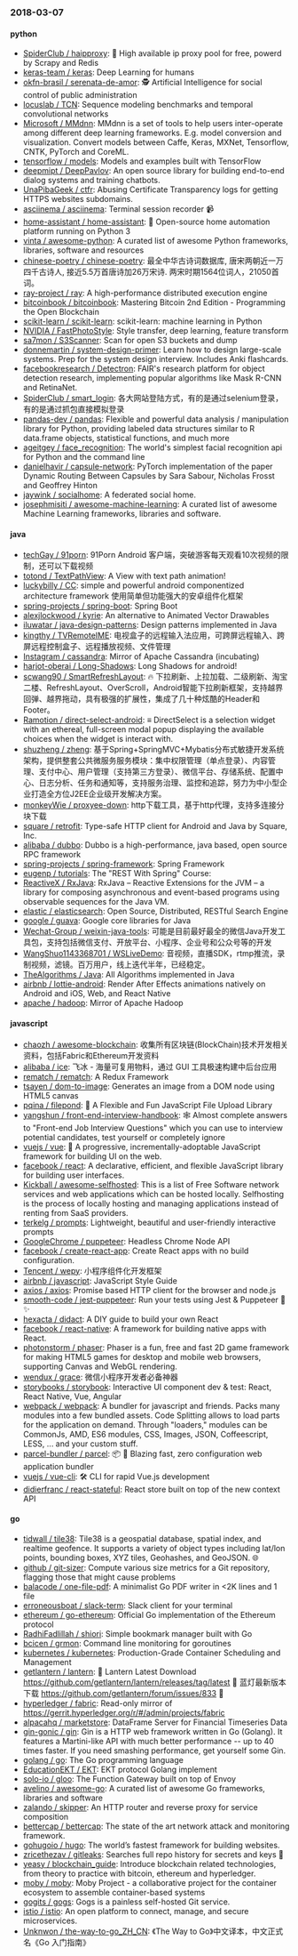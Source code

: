 ### 2018-03-07

#### python
* [SpiderClub / haipproxy](https://github.com/SpiderClub/haipproxy): 💖 High available ip proxy pool for free, powerd by Scrapy and Redis
* [keras-team / keras](https://github.com/keras-team/keras): Deep Learning for humans
* [okfn-brasil / serenata-de-amor](https://github.com/okfn-brasil/serenata-de-amor): 🕵 Artificial Intelligence for social control of public administration
* [locuslab / TCN](https://github.com/locuslab/TCN): Sequence modeling benchmarks and temporal convolutional networks
* [Microsoft / MMdnn](https://github.com/Microsoft/MMdnn): MMdnn is a set of tools to help users inter-operate among different deep learning frameworks. E.g. model conversion and visualization. Convert models between Caffe, Keras, MXNet, Tensorflow, CNTK, PyTorch and CoreML.
* [tensorflow / models](https://github.com/tensorflow/models): Models and examples built with TensorFlow
* [deepmipt / DeepPavlov](https://github.com/deepmipt/DeepPavlov): An open source library for building end-to-end dialog systems and training chatbots.
* [UnaPibaGeek / ctfr](https://github.com/UnaPibaGeek/ctfr): Abusing Certificate Transparency logs for getting HTTPS websites subdomains.
* [asciinema / asciinema](https://github.com/asciinema/asciinema): Terminal session recorder 📹
* [home-assistant / home-assistant](https://github.com/home-assistant/home-assistant): 🏡 Open-source home automation platform running on Python 3
* [vinta / awesome-python](https://github.com/vinta/awesome-python): A curated list of awesome Python frameworks, libraries, software and resources
* [chinese-poetry / chinese-poetry](https://github.com/chinese-poetry/chinese-poetry): 最全中华古诗词数据库, 唐宋两朝近一万四千古诗人, 接近5.5万首唐诗加26万宋诗. 两宋时期1564位词人，21050首词。
* [ray-project / ray](https://github.com/ray-project/ray): A high-performance distributed execution engine
* [bitcoinbook / bitcoinbook](https://github.com/bitcoinbook/bitcoinbook): Mastering Bitcoin 2nd Edition - Programming the Open Blockchain
* [scikit-learn / scikit-learn](https://github.com/scikit-learn/scikit-learn): scikit-learn: machine learning in Python
* [NVIDIA / FastPhotoStyle](https://github.com/NVIDIA/FastPhotoStyle): Style transfer, deep learning, feature transform
* [sa7mon / S3Scanner](https://github.com/sa7mon/S3Scanner): Scan for open S3 buckets and dump
* [donnemartin / system-design-primer](https://github.com/donnemartin/system-design-primer): Learn how to design large-scale systems. Prep for the system design interview. Includes Anki flashcards.
* [facebookresearch / Detectron](https://github.com/facebookresearch/Detectron): FAIR's research platform for object detection research, implementing popular algorithms like Mask R-CNN and RetinaNet.
* [SpiderClub / smart_login](https://github.com/SpiderClub/smart_login): 各大网站登陆方式，有的是通过selenium登录，有的是通过抓包直接模拟登录
* [pandas-dev / pandas](https://github.com/pandas-dev/pandas): Flexible and powerful data analysis / manipulation library for Python, providing labeled data structures similar to R data.frame objects, statistical functions, and much more
* [ageitgey / face_recognition](https://github.com/ageitgey/face_recognition): The world's simplest facial recognition api for Python and the command line
* [danielhavir / capsule-network](https://github.com/danielhavir/capsule-network): PyTorch implementation of the paper Dynamic Routing Between Capsules by Sara Sabour, Nicholas Frosst and Geoffrey Hinton
* [jaywink / socialhome](https://github.com/jaywink/socialhome): A federated social home.
* [josephmisiti / awesome-machine-learning](https://github.com/josephmisiti/awesome-machine-learning): A curated list of awesome Machine Learning frameworks, libraries and software.

#### java
* [techGay / 91porn](https://github.com/techGay/91porn): 91Porn Android 客户端，突破游客每天观看10次视频的限制，还可以下载视频
* [totond / TextPathView](https://github.com/totond/TextPathView): A View with text path animation!
* [luckybilly / CC](https://github.com/luckybilly/CC): simple and powerful android componentized architecture framework 使用简单但功能强大的安卓组件化框架
* [spring-projects / spring-boot](https://github.com/spring-projects/spring-boot): Spring Boot
* [alexjlockwood / kyrie](https://github.com/alexjlockwood/kyrie): An alternative to Animated Vector Drawables
* [iluwatar / java-design-patterns](https://github.com/iluwatar/java-design-patterns): Design patterns implemented in Java
* [kingthy / TVRemoteIME](https://github.com/kingthy/TVRemoteIME): 电视盒子的远程输入法应用，可跨屏远程输入、跨屏远程控制盒子、远程播放视频、文件管理
* [Instagram / cassandra](https://github.com/Instagram/cassandra): Mirror of Apache Cassandra (incubating)
* [harjot-oberai / Long-Shadows](https://github.com/harjot-oberai/Long-Shadows): Long Shadows for android!
* [scwang90 / SmartRefreshLayout](https://github.com/scwang90/SmartRefreshLayout): 🔥 下拉刷新、上拉加载、二级刷新、淘宝二楼、RefreshLayout、OverScroll，Android智能下拉刷新框架，支持越界回弹、越界拖动，具有极强的扩展性，集成了几十种炫酷的Header和 Footer。
* [Ramotion / direct-select-android](https://github.com/Ramotion/direct-select-android): ≡ DirectSelect is a selection widget with an ethereal, full-screen modal popup displaying the available choices when the widget is interact with.
* [shuzheng / zheng](https://github.com/shuzheng/zheng): 基于Spring+SpringMVC+Mybatis分布式敏捷开发系统架构，提供整套公共微服务服务模块：集中权限管理（单点登录）、内容管理、支付中心、用户管理（支持第三方登录）、微信平台、存储系统、配置中心、日志分析、任务和通知等，支持服务治理、监控和追踪，努力为中小型企业打造全方位J2EE企业级开发解决方案。
* [monkeyWie / proxyee-down](https://github.com/monkeyWie/proxyee-down): http下载工具，基于http代理，支持多连接分块下载
* [square / retrofit](https://github.com/square/retrofit): Type-safe HTTP client for Android and Java by Square, Inc.
* [alibaba / dubbo](https://github.com/alibaba/dubbo): Dubbo is a high-performance, java based, open source RPC framework
* [spring-projects / spring-framework](https://github.com/spring-projects/spring-framework): Spring Framework
* [eugenp / tutorials](https://github.com/eugenp/tutorials): The "REST With Spring" Course:
* [ReactiveX / RxJava](https://github.com/ReactiveX/RxJava): RxJava – Reactive Extensions for the JVM – a library for composing asynchronous and event-based programs using observable sequences for the Java VM.
* [elastic / elasticsearch](https://github.com/elastic/elasticsearch): Open Source, Distributed, RESTful Search Engine
* [google / guava](https://github.com/google/guava): Google core libraries for Java
* [Wechat-Group / weixin-java-tools](https://github.com/Wechat-Group/weixin-java-tools): 可能是目前最好最全的微信Java开发工具包，支持包括微信支付、开放平台、小程序、企业号和公众号等的开发
* [WangShuo1143368701 / WSLiveDemo](https://github.com/WangShuo1143368701/WSLiveDemo): 音视频，直播SDK，rtmp推流，录制视频，滤镜。百万用户，线上迭代半年，已经稳定。
* [TheAlgorithms / Java](https://github.com/TheAlgorithms/Java): All Algorithms implemented in Java
* [airbnb / lottie-android](https://github.com/airbnb/lottie-android): Render After Effects animations natively on Android and iOS, Web, and React Native
* [apache / hadoop](https://github.com/apache/hadoop): Mirror of Apache Hadoop

#### javascript
* [chaozh / awesome-blockchain](https://github.com/chaozh/awesome-blockchain): 收集所有区块链(BlockChain)技术开发相关资料，包括Fabric和Ethereum开发资料
* [alibaba / ice](https://github.com/alibaba/ice): 飞冰 - 海量可复用物料，通过 GUI 工具极速构建中后台应用
* [rematch / rematch](https://github.com/rematch/rematch): A Redux Framework
* [tsayen / dom-to-image](https://github.com/tsayen/dom-to-image): Generates an image from a DOM node using HTML5 canvas
* [pqina / filepond](https://github.com/pqina/filepond): 🌊 A Flexible and Fun JavaScript File Upload Library
* [yangshun / front-end-interview-handbook](https://github.com/yangshun/front-end-interview-handbook): 🕸 Almost complete answers to "Front-end Job Interview Questions" which you can use to interview potential candidates, test yourself or completely ignore
* [vuejs / vue](https://github.com/vuejs/vue): 🖖 A progressive, incrementally-adoptable JavaScript framework for building UI on the web.
* [facebook / react](https://github.com/facebook/react): A declarative, efficient, and flexible JavaScript library for building user interfaces.
* [Kickball / awesome-selfhosted](https://github.com/Kickball/awesome-selfhosted): This is a list of Free Software network services and web applications which can be hosted locally. Selfhosting is the process of locally hosting and managing applications instead of renting from SaaS providers.
* [terkelg / prompts](https://github.com/terkelg/prompts): Lightweight, beautiful and user-friendly interactive prompts
* [GoogleChrome / puppeteer](https://github.com/GoogleChrome/puppeteer): Headless Chrome Node API
* [facebook / create-react-app](https://github.com/facebook/create-react-app): Create React apps with no build configuration.
* [Tencent / wepy](https://github.com/Tencent/wepy): 小程序组件化开发框架
* [airbnb / javascript](https://github.com/airbnb/javascript): JavaScript Style Guide
* [axios / axios](https://github.com/axios/axios): Promise based HTTP client for the browser and node.js
* [smooth-code / jest-puppeteer](https://github.com/smooth-code/jest-puppeteer): Run your tests using Jest & Puppeteer 🎪 ✨
* [hexacta / didact](https://github.com/hexacta/didact): A DIY guide to build your own React
* [facebook / react-native](https://github.com/facebook/react-native): A framework for building native apps with React.
* [photonstorm / phaser](https://github.com/photonstorm/phaser): Phaser is a fun, free and fast 2D game framework for making HTML5 games for desktop and mobile web browsers, supporting Canvas and WebGL rendering.
* [wendux / grace](https://github.com/wendux/grace): 微信小程序开发者必备神器
* [storybooks / storybook](https://github.com/storybooks/storybook): Interactive UI component dev & test: React, React Native, Vue, Angular
* [webpack / webpack](https://github.com/webpack/webpack): A bundler for javascript and friends. Packs many modules into a few bundled assets. Code Splitting allows to load parts for the application on demand. Through "loaders," modules can be CommonJs, AMD, ES6 modules, CSS, Images, JSON, Coffeescript, LESS, ... and your custom stuff.
* [parcel-bundler / parcel](https://github.com/parcel-bundler/parcel): 📦 🚀 Blazing fast, zero configuration web application bundler
* [vuejs / vue-cli](https://github.com/vuejs/vue-cli): 🛠️ CLI for rapid Vue.js development
* [didierfranc / react-stateful](https://github.com/didierfranc/react-stateful): React store built on top of the new context API

#### go
* [tidwall / tile38](https://github.com/tidwall/tile38): Tile38 is a geospatial database, spatial index, and realtime geofence. It supports a variety of object types including lat/lon points, bounding boxes, XYZ tiles, Geohashes, and GeoJSON. 🌐
* [github / git-sizer](https://github.com/github/git-sizer): Compute various size metrics for a Git repository, flagging those that might cause problems
* [balacode / one-file-pdf](https://github.com/balacode/one-file-pdf): A minimalist Go PDF writer in <2K lines and 1 file
* [erroneousboat / slack-term](https://github.com/erroneousboat/slack-term): Slack client for your terminal
* [ethereum / go-ethereum](https://github.com/ethereum/go-ethereum): Official Go implementation of the Ethereum protocol
* [RadhiFadlillah / shiori](https://github.com/RadhiFadlillah/shiori): Simple bookmark manager built with Go
* [bcicen / grmon](https://github.com/bcicen/grmon): Command line monitoring for goroutines
* [kubernetes / kubernetes](https://github.com/kubernetes/kubernetes): Production-Grade Container Scheduling and Management
* [getlantern / lantern](https://github.com/getlantern/lantern): 🔴 Lantern Latest Download https://github.com/getlantern/lantern/releases/tag/latest 🔴 蓝灯最新版本下载 https://github.com/getlantern/forum/issues/833 🔴
* [hyperledger / fabric](https://github.com/hyperledger/fabric): Read-only mirror of https://gerrit.hyperledger.org/r/#/admin/projects/fabric
* [alpacahq / marketstore](https://github.com/alpacahq/marketstore): DataFrame Server for Financial Timeseries Data
* [gin-gonic / gin](https://github.com/gin-gonic/gin): Gin is a HTTP web framework written in Go (Golang). It features a Martini-like API with much better performance -- up to 40 times faster. If you need smashing performance, get yourself some Gin.
* [golang / go](https://github.com/golang/go): The Go programming language
* [EducationEKT / EKT](https://github.com/EducationEKT/EKT): EKT protocol Golang implement
* [solo-io / gloo](https://github.com/solo-io/gloo): The Function Gateway built on top of Envoy
* [avelino / awesome-go](https://github.com/avelino/awesome-go): A curated list of awesome Go frameworks, libraries and software
* [zalando / skipper](https://github.com/zalando/skipper): An HTTP router and reverse proxy for service composition
* [bettercap / bettercap](https://github.com/bettercap/bettercap): The state of the art network attack and monitoring framework.
* [gohugoio / hugo](https://github.com/gohugoio/hugo): The world’s fastest framework for building websites.
* [zricethezav / gitleaks](https://github.com/zricethezav/gitleaks): Searches full repo history for secrets and keys 🔑
* [yeasy / blockchain_guide](https://github.com/yeasy/blockchain_guide): Introduce blockchain related technologies, from theory to practice with bitcoin, ethereum and hyperledger.
* [moby / moby](https://github.com/moby/moby): Moby Project - a collaborative project for the container ecosystem to assemble container-based systems
* [gogits / gogs](https://github.com/gogits/gogs): Gogs is a painless self-hosted Git service.
* [istio / istio](https://github.com/istio/istio): An open platform to connect, manage, and secure microservices.
* [Unknwon / the-way-to-go_ZH_CN](https://github.com/Unknwon/the-way-to-go_ZH_CN): 《The Way to Go》中文译本，中文正式名《Go 入门指南》
